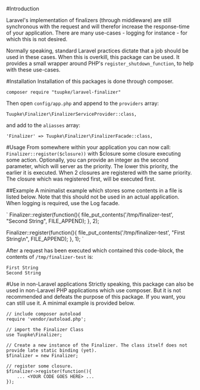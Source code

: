 #Introduction

Laravel's implementation of finalizers (through middleware) are still synchronous with the request and will therefor increase the response-time of your application. There are many use-cases - logging for instance - for which this is not desired.

Normally speaking, standard Laravel practices dictate that a job should be used in these cases. When this is overkill, this package can be used. It provides a small wrapper around PHP's `register_shutdown_function`, to help with these use-cases.

#Installation
Installation of this packages is done through composer.

`composer require "tuupke/laravel-finalizer"`

Then open `config/app.php` and append to the `providers` array:

`Tuupke\Finalizer\FinalizerServiceProvider::class,`

and add to the `aliasses` array:

`'Finalizer' => Tuupke\Finalizer\FinalizerFacade::class,`

#Usage
From somewhere within your application you can now call: `Finalizer::register($closure))` with $closure some closure executing some action. Optionally, you can provide an integer as the second parameter, which will server as the priority. The lower this priority, the earlier it is executed. When 2 closures are registered with the same priority. The closure which was registered first, will be executed first.

##Example
A minimalist example which stores some contents in a file is listed below. Note that this should not be used in an actual application. When logging is required, use the Log facade.

`
Finalizer::register(function(){
    file_put_contents('/tmp/finalizer-test', "Second String", FILE_APPEND);
}, 2);

Finalizer::register(function(){
    file_put_contents('/tmp/finalizer-test', "First String\n", FILE_APPEND);
}, 1);
`

After a request has been executed which contained this code-block, the contents of `/tmp/finalizer-test` is:

```
First String
Second String
```


#Use in non-Laravel applications
Strictly speaking, this package can also be used in non-Laravel PHP applications which use composer. But it is not recommended and defeats the purpose of this package. If you want, you can still use it. A minimal example is provided below.

```
// include composer autoload
require 'vendor/autoload.php';
 
// import the Finalizer Class
use Tuupke\Finalizer;
 
// Create a new instance of the Finalizer. The class itself does not provide late static binding (yet).
$finalizer = new Finalizer;
 
// register some closure.
$finalizer->register(function(){
    ... <YOUR CODE GOES HERE> ...
});
```
